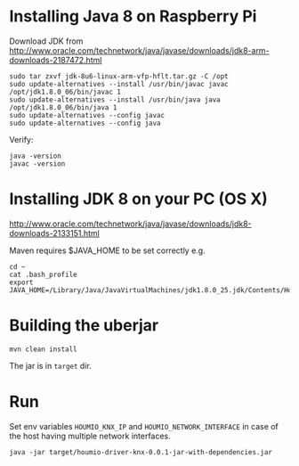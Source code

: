 # Installing Java 8 on Raspberry Pi

Download JDK from http://www.oracle.com/technetwork/java/javase/downloads/jdk8-arm-downloads-2187472.html

    sudo tar zxvf jdk-8u6-linux-arm-vfp-hflt.tar.gz -C /opt
    sudo update-alternatives --install /usr/bin/javac javac /opt/jdk1.8.0_06/bin/javac 1
    sudo update-alternatives --install /usr/bin/java java /opt/jdk1.8.0_06/bin/java 1
    sudo update-alternatives --config javac
    sudo update-alternatives --config java

Verify:

    java -version
    javac -version

# Installing JDK 8 on your PC (OS X)

http://www.oracle.com/technetwork/java/javase/downloads/jdk8-downloads-2133151.html

Maven requires $JAVA_HOME to be set correctly  e.g.

    cd ~
    cat .bash_profile
    export JAVA_HOME=/Library/Java/JavaVirtualMachines/jdk1.8.0_25.jdk/Contents/Home


# Building the uberjar

    mvn clean install

The jar is in `target` dir.

# Run

Set env variables `HOUMIO_KNX_IP` and `HOUMIO_NETWORK_INTERFACE` in case of the host having multiple network interfaces.

    java -jar target/houmio-driver-knx-0.0.1-jar-with-dependencies.jar
